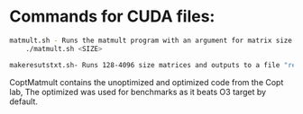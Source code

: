 # Commands for CUDA files:

```bash
matmult.sh - Runs the matmult program with an argument for matrix size
    ./matmult.sh <SIZE>

makeresutstxt.sh- Runs 128-4096 size matrices and outputs to a file "results.txt"
```
CoptMatmult contains the unoptimized and optimized code from the Copt lab, The optimized was used for benchmarks as it beats O3 target by default.